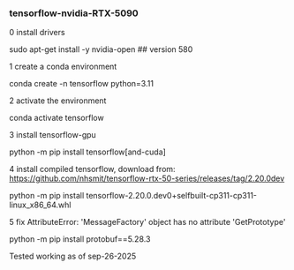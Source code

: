 ### tensorflow-nvidia-RTX-5090
0 install drivers

sudo apt-get install -y nvidia-open ## version 580

1 create a conda environment

conda create -n tensorflow python=3.11 

2 activate the environment

conda activate tensorflow

3 install tensorflow-gpu

python -m pip install tensorflow[and-cuda]

4 install compiled tensorflow, download from:  https://github.com/nhsmit/tensorflow-rtx-50-series/releases/tag/2.20.0dev

python -m pip install tensorflow-2.20.0.dev0+selfbuilt-cp311-cp311-linux_x86_64.whl 

5 fix AttributeError: 'MessageFactory' object has no attribute 'GetPrototype'

python -m pip install protobuf==5.28.3


Tested working as of sep-26-2025
